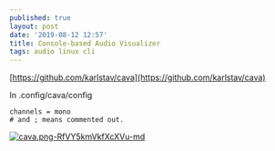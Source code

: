 ```yaml
---
published: true
layout: post
date: '2019-08-12 12:57'
title: Console-based Audio Visualizer
tags: audio linux cli
---
```

[https://github.com/karlstav/cava](https://github.com/karlstav/cava)

In .config/cava/config

    channels = mono 
    # and ; means commented out.
    
[![cava.png-RfVY5kmVkfXcXVu-md](https://i.imgur.com/G9Us2li.png)](https://i.imgur.com/G9Us2li.png)
